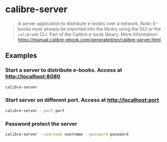 # calibre-server

> A server application to distribute e-books over a network. Note: E-books must already be imported into the library using the GUI or the `calibredb` CLI. Part of the Calibre e-book library. More information: <https://manual.calibre-ebook.com/generated/en/calibre-server.html>.

## Examples

### Start a server to distribute e-books. Access at <http://localhost:8080>

```bash
calibre-server
```

### Start server on different port. Access at <http://localhost:port>

```bash
calibre-server --port port
```

### Password protect the server

```bash
calibre-server --username username --password password
```
